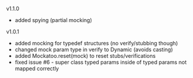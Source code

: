 v1.1.0
- added spying (partial mocking)

v1.0.1
- added mocking for typedef structures (no verify/stubbing though)
- changed mock param type in verify to Dynamic (avoids casting)
- added Mockatoo.reset(mock) to reset stubs/verifications
- fixed issue #6 - super class typed params inside of typed params not mapped correctly
